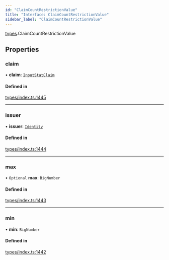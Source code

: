 ```yaml
---
id: "ClaimCountRestrictionValue"
title: "Interface: ClaimCountRestrictionValue"
sidebar_label: "ClaimCountRestrictionValue"
---
```


[types](../../../modules/Types/Types.md).ClaimCountRestrictionValue

## Properties

### claim

• **claim**: [`InputStatClaim`](../../../modules/Types/Types.md#inputstatclaim)

#### Defined in

[types/index.ts:1445](https://github.com/PolymeshAssociation/polymesh-sdk/blob/adcc38781/src/types/index.ts#L1445)

___

### issuer

• **issuer**: [`Identity`](../../../classes/API/Entities/Identity/Identity.md)

#### Defined in

[types/index.ts:1444](https://github.com/PolymeshAssociation/polymesh-sdk/blob/adcc38781/src/types/index.ts#L1444)

___

### max

• `Optional` **max**: `BigNumber`

#### Defined in

[types/index.ts:1443](https://github.com/PolymeshAssociation/polymesh-sdk/blob/adcc38781/src/types/index.ts#L1443)

___

### min

• **min**: `BigNumber`

#### Defined in

[types/index.ts:1442](https://github.com/PolymeshAssociation/polymesh-sdk/blob/adcc38781/src/types/index.ts#L1442)
